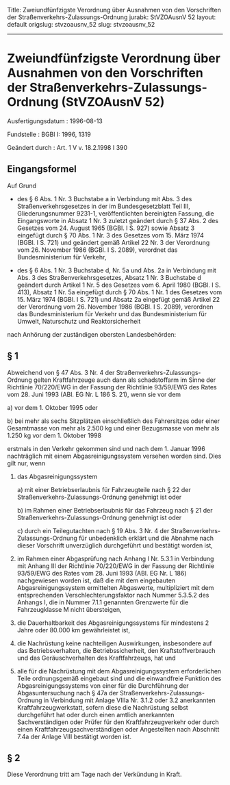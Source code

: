 Title: Zweiundfünfzigste Verordnung über Ausnahmen von den Vorschriften der Straßenverkehrs-Zulassungs-Ordnung
jurabk: StVZOAusnV 52
layout: default
origslug: stvzoausnv_52
slug: stvzoausnv_52

---

# Zweiundfünfzigste Verordnung über Ausnahmen von den Vorschriften der Straßenverkehrs-Zulassungs-Ordnung (StVZOAusnV 52)

Ausfertigungsdatum
:   1996-08-13

Fundstelle
:   BGBl I: 1996, 1319

Geändert durch
:   Art. 1 V v. 18.2.1998 I 390


## Eingangsformel

Auf Grund

-   des § 6 Abs. 1 Nr. 3 Buchstabe a in Verbindung mit Abs. 3 des
    Straßenverkehrsgesetzes in der im Bundesgesetzblatt Teil III,
    Gliederungsnummer 9231-1, veröffentlichten bereinigten Fassung, die
    Eingangsworte in Absatz 1 Nr. 3 zuletzt geändert durch § 37 Abs. 2 des
    Gesetzes vom 24. August 1965 (BGBl. I S. 927) sowie Absatz 3 eingefügt
    durch § 70 Abs. 1 Nr. 3 des Gesetzes vom 15. März 1974 (BGBl. I S.
    721) und geändert gemäß Artikel 22 Nr. 3 der Verordnung vom 26.
    November 1986 (BGBl. I S. 2089), verordnet das Bundesministerium für
    Verkehr,


-   des § 6 Abs. 1 Nr. 3 Buchstabe d, Nr. 5a und Abs. 2a in Verbindung mit
    Abs. 3 des Straßenverkehrsgesetzes, Absatz 1 Nr. 3 Buchstabe d
    geändert durch Artikel 1 Nr. 5 des Gesetzes vom 6. April 1980 (BGBl. I
    S. 413), Absatz 1 Nr. 5a eingefügt durch § 70 Abs. 1 Nr. 1 des
    Gesetzes vom 15. März 1974 (BGBl. I S. 721) und Absatz 2a eingefügt
    gemäß Artikel 22 der Verordnung vom 26. November 1986 (BGBl. I S.
    2089), verordnen das Bundesministerium für Verkehr und das
    Bundesministerium für Umwelt, Naturschutz und Reaktorsicherheit



nach Anhörung der zuständigen obersten Landesbehörden:


## § 1

Abweichend von § 47 Abs. 3 Nr. 4 der Straßenverkehrs-Zulassungs-
Ordnung gelten Kraftfahrzeuge auch dann als schadstoffarm im Sinne der
Richtlinie 70/220/EWG in der Fassung der Richtlinie 93/59/EWG des
Rates vom 28. Juni 1993 (ABl. EG Nr. L 186 S. 21), wenn sie vor dem

a)  vor dem 1. Oktober 1995 oder


b)  bei mehr als sechs Sitzplätzen einschließlich des Fahrersitzes oder
    einer Gesamtmasse von mehr als 2.500 kg und einer Bezugsmasse von mehr
    als 1.250 kg vor dem 1. Oktober 1998



erstmals in den Verkehr gekommen sind und nach dem 1. Januar 1996
nachträglich mit einem Abgasreinigungssystem versehen worden sind.
Dies gilt nur, wenn

1.  das Abgasreinigungssystem

    a)  mit einer Betriebserlaubnis für Fahrzeugteile nach § 22 der
        Straßenverkehrs-Zulassungs-Ordnung genehmigt ist oder


    b)  im Rahmen einer Betriebserlaubnis für das Fahrzeug nach § 21 der
        Straßenverkehrs-Zulassungs-Ordnung genehmigt ist oder


    c)  durch ein Teilegutachten nach § 19 Abs. 3 Nr. 4 der Straßenverkehrs-
        Zulassungs-Ordnung für unbedenklich erklärt und die Abnahme nach
        dieser Vorschrift unverzüglich durchgeführt und bestätigt worden ist,





2.  im Rahmen einer Abgasprüfung nach Anhang I Nr. 5.3.1 in Verbindung mit
    Anhang III der Richtlinie 70/220/EWG in der Fassung der Richtlinie
    93/59/EWG des Rates vom 28. Juni 1993 (ABl. EG Nr. L 186) nachgewiesen
    worden ist, daß die mit dem eingebauten Abgasreinigungssystem
    ermittelten Abgaswerte, multipliziert mit dem entsprechenden
    Verschlechterungsfaktor nach Nummer 5.3.5.2 des Anhangs I, die in
    Nummer 7.1.1 genannten Grenzwerte für die Fahrzeugklasse M nicht
    übersteigen,


3.  die Dauerhaltbarkeit des Abgasreinigungssystems für mindestens 2 Jahre
    oder 80.000 km gewährleistet ist,


4.  die Nachrüstung keine nachteiligen Auswirkungen, insbesondere auf das
    Betriebsverhalten, die Betriebssicherheit, den Kraftstoffverbrauch und
    das Geräuschverhalten des Kraftfahrzeugs, hat und


5.  alle für die Nachrüstung mit dem Abgasreinigungssystem erforderlichen
    Teile ordnungsgemäß eingebaut sind und die einwandfreie Funktion des
    Abgasreinigungssystems von einer für die Durchführung der
    Abgasuntersuchung nach § 47a der Straßenverkehrs-Zulassungs-Ordnung in
    Verbindung mit Anlage VIIIa Nr. 3.1.2 oder 3.2 anerkannten
    Kraftfahrzeugwerkstatt, sofern diese die Nachrüstung selbst
    durchgeführt hat oder durch einen amtlich anerkannten Sachverständigen
    oder Prüfer für den Kraftfahrzeugverkehr oder durch einen
    Kraftfahrzeugsachverständigen oder Angestellten nach Abschnitt 7.4a
    der Anlage VIII bestätigt worden ist.





## § 2

Diese Verordnung tritt am Tage nach der Verkündung in Kraft.

